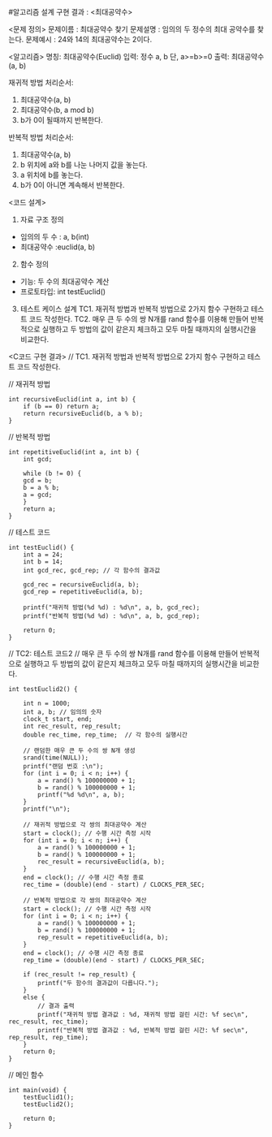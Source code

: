 #알고리즘 설계 구현 결과 : <최대공약수>

<문제 정의>
문제이름 : 최대공약수 찾기
문제설명 : 임의의 두 정수의 최대 공약수를 찾는다.
문제예시 : 24와 14의 최대공약수는 2이다.

<알고리즘>
명칭: 최대공약수(Euclid)
입력: 정수 a, b 단, a>=b>=0
출력: 최대공약수(a, b)

재귀적 방법 처리순서:
1. 최대공약수(a, b)
2. 최대공약수(b, a mod b)
3. b가 0이 될때까지 반복한다.

반복적 방법 처리순서:
1. 최대공약수(a, b)
2. b 위치에 a와 b를 나눈 나머지 값을 놓는다.
3. a 위치에 b를 놓는다.
4. b가 0이 아니면 계속해서 반복한다.

<코드 설계>
1. 자료 구조 정의
- 임의의 두 수 : a, b(int)
- 최대공약수 :euclid(a, b)

2. 함수 정의
- 기능: 두 수의 최대공약수 계산
- 프로토타입: int testEuclid()

3. 테스트 케이스 설계
TC1. 재귀적 방법과 반복적 방법으로 2가지 함수 구현하고 테스트 코드 작성한다.
TC2. 매우 큰 두 수의 쌍 N개를 rand 함수를 이용해 만들어 반복적으로 실행하고 두 방법의 값이 같은지 체크하고 모두 마칠 때까지의 실행시간을 비교한다.

<C코드 구현 결과>
// TC1. 재귀적 방법과 반복적 방법으로 2가지 함수 구현하고 테스트 코드 작성한다.

// 재귀적 방법

	int recursiveEuclid(int a, int b) {
	    if (b == 0) return a;
	    return recursiveEuclid(b, a % b);
	}
	
// 반복적 방법

	int repetitiveEuclid(int a, int b) {
	    int gcd;

	    while (b != 0) {
		gcd = b;
		b = a % b;
		a = gcd;
	    }
	    return a;
	}
	
// 테스트 코드

	int testEuclid() {
		int a = 24;
		int b = 14;
		int gcd_rec, gcd_rep; // 각 함수의 결과값

		gcd_rec = recursiveEuclid(a, b);
		gcd_rep = repetitiveEuclid(a, b);

		printf("재귀적 방법(%d %d) : %d\n", a, b, gcd_rec);
		printf("반복적 방법(%d %d) : %d\n", a, b, gcd_rep);

		return 0;
	}
	
// TC2: 테스트 코드2
// 매우 큰 두 수의 쌍 N개를 rand 함수를 이용해 만들어 반복적으로 실행하고 두 방법의 값이 같은지 체크하고 모두 마칠 때까지의 실행시간을 비교한다.

	int testEuclid2() {

		int n = 1000;
		int a, b; // 임의의 숫자
		clock_t start, end;
		int rec_result, rep_result;
		double rec_time, rep_time;	// 각 함수의 실행시간

		// 랜덤한 매우 큰 두 수의 쌍 N개 생성
		srand(time(NULL));
		printf("랜덤 번호 :\n");
		for (int i = 0; i < n; i++) {
			a = rand() % 100000000 + 1;
			b = rand() % 100000000 + 1;
			printf("%d %d\n", a, b);
		}
		printf("\n");

		// 재귀적 방법으로 각 쌍의 최대공약수 계산
		start = clock(); // 수행 시간 측정 시작
		for (int i = 0; i < n; i++) {
			a = rand() % 100000000 + 1;
			b = rand() % 100000000 + 1;
			rec_result = recursiveEuclid(a, b);
		}
		end = clock(); // 수행 시간 측정 종료
		rec_time = (double)(end - start) / CLOCKS_PER_SEC;

		// 반복적 방법으로 각 쌍의 최대공약수 계산
		start = clock(); // 수행 시간 측정 시작
		for (int i = 0; i < n; i++) {
			a = rand() % 100000000 + 1;
			b = rand() % 100000000 + 1;
			rep_result = repetitiveEuclid(a, b);
		}
		end = clock(); // 수행 시간 측정 종료
		rep_time = (double)(end - start) / CLOCKS_PER_SEC;

		if (rec_result != rep_result) {
			printf("두 함수의 결과값이 다릅니다.");
		}
		else {
			// 결과 출력
			printf("재귀적 방법 결과값 : %d, 재귀적 방법 걸린 시간: %f sec\n", rec_result, rec_time);
			printf("반복적 방법 결과값 : %d, 반복적 방법 걸린 시간: %f sec\n", rep_result, rep_time);
		}
		return 0;
	}
	
// 메인 함수

	int main(void) {
		testEuclid1();
		testEuclid2();

		return 0;
	}
